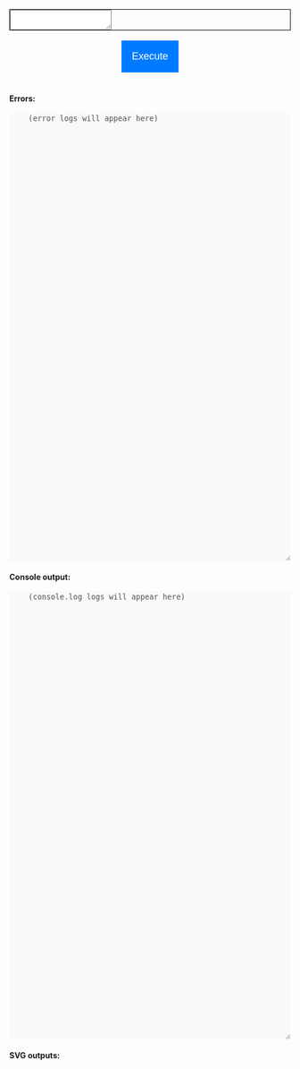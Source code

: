 <script src="https://cdn.jsdelivr.net/npm/ndarray-js@1.0.3/dist/index.js"></script>
<script src="https://d3js.org/d3.v7.min.js"></script>
<script src="https://cdn.jsdelivr.net/npm/@observablehq/plot@0.6/dist/plot.umd.min.js"></script>
<script src="https://code.jquery.com/jquery-3.6.0.min.js"></script>
<link rel="stylesheet" href="https://cdnjs.cloudflare.com/ajax/libs/codemirror/5.62.0/codemirror.min.css">
<script src="https://cdnjs.cloudflare.com/ajax/libs/codemirror/5.62.0/codemirror.min.js"></script>
<script src="https://cdnjs.cloudflare.com/ajax/libs/codemirror/5.62.0/mode/javascript/javascript.min.js"></script>
<script>
  var __console_log = console.log;
  var __log_elem = null;
  console.log = function(...args){
    __console_log(...args);
    if (__log_elem !== null) {
      ;$(__log_elem).append(args.join(' ') + '\n');
    }
  }
</script>
<style>
  .tsd-page-toolbar{
    z-index: 5; /* top bar on top of codemirror code and gutters */
  }
  .hbox {
    display: flex;
    flex-direction: row;
    justify-content: space-between;
  }
  .vbox {
    display: flex;
    flex-direction: column;
    justify-content: space-between;
  }
  svg-outputs{
    display: flex;
    flex-direction: row;
    flex-wrap: wrap;
    font-family: 'Courier New', Courier, monospace;
  }
  .justify-start {
    justify-content: flex-start;
  }
  /* Define keyframes for the gliding light effect */
@keyframes gliding-light {
  0% { box-shadow: 0px 0px 10px rgba(255, 255, 255, 0.8); }
  50% { box-shadow: 150px 0px 200px rgba(255, 255, 255, 0.2); }
  100% { box-shadow: 300px 0px 300px rgba(255, 255, 255, 0); }
}
/* Apply the gliding light animation to the button */
.gliding-light-button {
  animation: gliding-light 3s;
}
/* Optional: You can add hover effect */
.gliding-light-button:hover {
  background-color: #0056b3; /* Change color on hover */
}
/* Apply the shading animation to the button */
 .execute-button {
  padding: 10px 20px;
  border: none;
  background-color: #007bff; /* Change this to your desired button color */
  color: white;
  font-size: 16px;
  }
 /* Optional: You can add hover effect */
 .execute-button:hover {
  background-color: #0056b3; /* Change color on hover */
}
.execute-button[disabled],
.execute-button[disabled]:hover {
  background-color: #ccc;
  color: #666;
  cursor: not-allowed;
}
/* Define keyframes for the shading effect */
@keyframes shade {
  0% { box-shadow: 0px 0px 0px rgba(0, 0, 0, 0.5); }
  50% { box-shadow: 8px 0px 15px rgba(0, 0, 0, 0.5); }
  100% { box-shadow: 16px 0px 30px rgba(0, 0, 0, 0.5); }
}
.shaded-button {
  animation: shade 2s infinite alternate; /* Apply the shading animation */
}
</style>
<div class="vbox" style="width:100%">
<!-- 
<h3>Header:</h3>
<div style="border: solid 1px black; height: fit-content;">
  <textarea id="codeHeader" disabled="true" style="width: 90vw; height:6.5em"></textarea>
  <script>
    (()=>{
      let scripts = [
        "https://d3js.org/d3.v7.min.js",
        "https://cdn.jsdelivr.net/npm/@observablehq/plot@0.6/dist/plot.umd.min.js",
        "https://cdn.jsdelivr.net/npm/ndarray-js@1.0.0/dist/index.js",
      ].map(s=>'<' + 'script src="' + s + '"' + '>'+'<'+'/'+'script'+'>').join('\n');
      ;$('#codeHeader').text(scripts);
    })();
  </script>
</div> -->
<div style="border: solid 1px black;">
<textarea id="codeInput">
  </textarea>
</div>
<div class="hbox" style="width:100%">
  <div></div>
  <button class="execute-button" style="padding:1em; margin:1em; font-size: large;">Execute</button>
  <div></div>
</div>
</div>
</div>
<div class="vbox justify-start">
<div class="vbox">
  <h4>Errors:</h4>
  <textarea disabled="true" id="stderr" cols="50" style="border:none; min-height: 20vh;">
    (error logs will appear here)
  </textarea>
</div>
<div class="vbox">
  <h4>Console output:</h4>
  <textarea disabled="true" id="stdout" cols="50" style="border:none; min-height: 20vh;">
    (console.log logs will appear here)
  </textarea>
  <h4>SVG outputs:</h4>
  <div id="svg-outputs">
  </div>
</div>
</div>
<script>
  ;$('#stderr').parent().hide();
  ;$('#stdout').parent().hide();
  ;$('.tsd-panel-group.tsd-index-group').html('');
  ;$(document).ready(()=>{
    ;$('.tsd-panel-group.tsd-index-group').html('');
    let initialCode = `
// Part 1: data creation
// (ENTER)
var XY = np.random.randn([5000, 2])
var norm = np.norm(XY, { axis: -1, keepdims: true });
console.log(np.allclose(norm, XY.pow(2).sum(-1).index('...', 'None').pow(0.5)));
var XY_unit = XY.op('/', norm);
var angle = 45; // <-- rotate me
var group = np.atan2(XY.index(':', 1), XY.index(':', 0)).multiply(180/np.pi).add(90-angle).abs().greater(90);
// (ENTER)
console.log(\`\\nFirst five points:\\n\${XY.index(\`0:5\`)}\`);
console.log(\`\\nNorm of the first five points (before and after):\`);
console.log(np.stack([norm.index(':', 0), XY_unit.norm({axis:-1})], -1).index(\`0:5\`));
// (ENTER)
// Part 2: plots
var svg = Plot.plot({
grid: true,
color: {scheme: "Observable10"},
aspectRatio: 1, // undefined,
marks: [
  Plot.dot(XY.tolist().map(([x,y],i)=>({x, y, group:group.index(i)})), {x: "x", y: "y", r:1, stroke:"group"}),
  Plot.dot(XY_unit.tolist().map(([x,y])=>({x, y})), {x: "x", y: "y", r:1, fill:"#b36969"}),
]
});
document.querySelector('#svg-outputs').append(svg);
// (ENTER)
var svg = Plot.plot({
grid: true,
color: {scheme: "Observable10"},
marks: [
  Plot.rectY(
    XY.tolist().map(([x,y], i)=>({x, y, group:group.index(i)})), Plot.binX({y2: "count"},
    {x: "x", fill:"group", mixBlendMode: "screen"})
  ),
]
});
document.querySelector('#svg-outputs').append(svg);
// (ENTER)
var x = np.linspace(-5, 5, 500)
// alt: var y = np.exp(x.pow(2).negative().divide(2)).multiply(x.shape[0]/np.sqrt(2*np.pi));
var y = np\`np.exp(-\${x}**2 / 2) * \${x.shape[0]/np.sqrt(2*np.pi)}\`;
// (ENTER)
var svg = Plot.plot({
grid: true,
color: {scheme: "Observable10"},
marks: [
  Plot.rectY(
    XY.tolist().map(([x,y], i)=>({x, y, group:group.index(i)})),
    Plot.binX({y: "count"}, {x: "x", fill:"group", mixBlendMode: "screen"}),
  ),
  Plot.dot(np.stack([x, y], axis=-1).tolist().map(([x,y], i)=>({x, y})), {x: "x", y: "y", r:1}),
]
});
document.querySelector('#svg-outputs').append(svg);`.replace(new RegExp('// \\(ENTER\\)', 'g'), '');
    var codeInput = document.getElementById("codeInput");
    // ;$('#codeInput').text(initialCode);
    var codeEditor = CodeMirror.fromTextArea(codeInput, {
      mode: "javascript",
      lineNumbers: true,
      theme: "default",
      autoRefresh:true,
      autoCloseBrackets: true,
      matchBrackets: true,
      height: '60vh', 
    });
    codeEditor.setValue(initialCode);
    codeEditor.refresh();
    setTimeout(function() {codeEditor.refresh();}, 200);
    // setTimeout(()=>$('div.CodeMirror-scroll').trigger('click'), 1000);
    let first=true;
    setTimeout(()=>$('.execute-button').addClass('gliding-light-button'), 1500);
    setTimeout(()=>$('.execute-button').addClass('shaded-button'), 1500+5000);
    ;
    ;
    ;$('.execute-button').on('click', ()=>{
      ;$('.execute-button').removeClass('shaded-button');
      ;$('.execute-button').prop('disabled', true);
      var code = codeEditor.getValue();
      ;$('#stdout').parent().show();
      ;$('#svg-outputs').html('');
      ;$('#stdout').html('');
      ;$('#stderr').html('');
      ;$('#stderr').parent().hide();
      ;$('#stderr').parent().hide();
      __log_elem = $('#stdout');
      setTimeout(async ()=>{
        try{
          eval(code);
          await new Promise(ok=>setTimeout(ok, 500));
        } catch(e){
          ;$('#stderr').parent().show();
          ;$('#stderr').append(e.stack)
          ;$('#stderr').append('Press F12 for more details')
          throw e;
        } finally{
          ;$('.execute-button').prop('disabled', false);
          if(first){
          window.scrollBy({
            top: 500,
            behavior: 'smooth' // Smooth scrolling animation
          });
          }
          first=false;
        }
      }, 1);
    });
  });
</script>